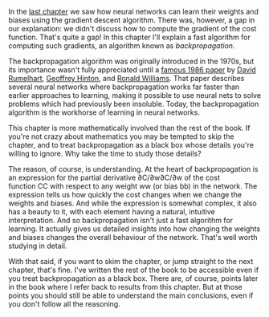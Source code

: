 In the [last chapter](http://neuralnetworksanddeeplearning.com/chap1.html) we saw how neural networks can learn their weights and biases using the gradient descent algorithm. There was, however, a gap in our explanation: we didn't discuss how to compute the gradient of the cost function. That's quite a gap! In this chapter I'll explain a fast algorithm for computing such gradients, an algorithm known as _backpropagation_.

The backpropagation algorithm was originally introduced in the 1970s, but its importance wasn't fully appreciated until a [famous 1986 paper](http://www.nature.com/nature/journal/v323/n6088/pdf/323533a0.pdf) by [David Rumelhart](http://en.wikipedia.org/wiki/David_Rumelhart), [Geoffrey Hinton](http://www.cs.toronto.edu/~hinton/), and [Ronald Williams](http://en.wikipedia.org/wiki/Ronald_J._Williams). That paper describes several neural networks where backpropagation works far faster than earlier approaches to learning, making it possible to use neural nets to solve problems which had previously been insoluble. Today, the backpropagation algorithm is the workhorse of learning in neural networks.

This chapter is more mathematically involved than the rest of the book. If you're not crazy about mathematics you may be tempted to skip the chapter, and to treat backpropagation as a black box whose details you're willing to ignore. Why take the time to study those details?

The reason, of course, is understanding. At the heart of backpropagation is an expression for the partial derivative ∂C/∂w∂C/∂w of the cost function CC with respect to any weight ww (or bias bb) in the network. The expression tells us how quickly the cost changes when we change the weights and biases. And while the expression is somewhat complex, it also has a beauty to it, with each element having a natural, intuitive interpretation. And so backpropagation isn't just a fast algorithm for learning. It actually gives us detailed insights into how changing the weights and biases changes the overall behaviour of the network. That's well worth studying in detail.

With that said, if you want to skim the chapter, or jump straight to the next chapter, that's fine. I've written the rest of the book to be accessible even if you treat backpropagation as a black box. There are, of course, points later in the book where I refer back to results from this chapter. But at those points you should still be able to understand the main conclusions, even if you don't follow all the reasoning.